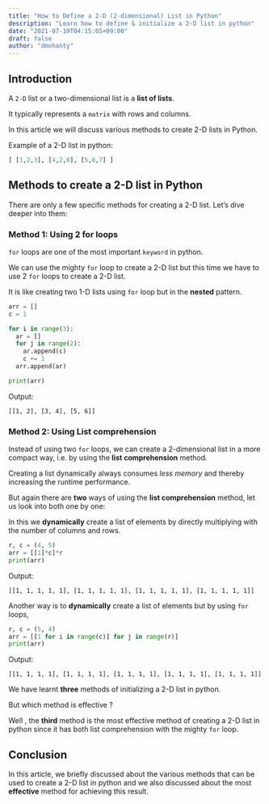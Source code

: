 ```yaml
---
title: "How to Define a 2-D (2-dimensional) List in Python"
description: "Learn how to define & initialize a 2-D list in python"
date: "2021-07-19T04:15:05+09:00"
draft: false
author: "dmohanty"
---
```


## Introduction

A `2-D` list or a two-dimensional list is a **list of lists**.

It typically represents a `matrix` with rows and columns.

In this article we will discuss various methods to create 2-D lists in Python.

Example of a 2-D list in python:

```python
[ [1,2,3], [4,2,6], [5,8,7] ]
```

## Methods to create a 2-D list in Python

There are only a few specific methods for creating a 2-D list. 
Let’s dive deeper into them:


### Method 1: Using 2 for loops

`for` loops are one of the most important `keyword` in python. 

We can use the mighty `for` loop to create a 2-D list but this time we have to use 2 `for` loops to create a 2-D list.

It is like creating two 1-D lists using `for` loop but in the **nested** pattern.

```python
arr = []
c = 1

for i in range(3):
  ar = []
  for j in range(2):
    ar.append(c)
    c += 1
  arr.append(ar)

print(arr)
```

Output:
```
[[1, 2], [3, 4], [5, 6]]
```

### Method 2: Using List comprehension

Instead of using two `for` loops, we can create a 2-dimensional list in a more compact way, i.e. by using the **list comprehension** method.

Creating a list dynamically always consumes *less memory* and thereby increasing the runtime performance.

But again there are **two** ways of using the **list comprehension** method, let us look into both one by one:

In this we **dynamically** create a list of elements by directly multiplying with the number of columns and rows.

```python
r, c = (4, 5)
arr = [[1]*c]*r
print(arr)
```

Output:
```
[[1, 1, 1, 1, 1], [1, 1, 1, 1, 1], [1, 1, 1, 1, 1], [1, 1, 1, 1, 1]]
```

Another way is to **dynamically** create a list of elements but by using `for` loops,

```python
r, c = (5, 4)
arr = [[1 for i in range(c)] for j in range(r)]
print(arr)
```

Output:
```
[[1, 1, 1, 1], [1, 1, 1, 1], [1, 1, 1, 1], [1, 1, 1, 1], [1, 1, 1, 1]]
```

We have learnt **three** methods of initializing a 2-D list in python. 

But which method is effective ?

Well , the **third** method is the most effective method of creating a 2-D list in python since it has both list comprehension with the mighty `for` loop.

## Conclusion

In this article, we briefly discussed about the various methods that can be used to create a 2-D list in python and we also discussed about the most **effective** method for achieving this result. 